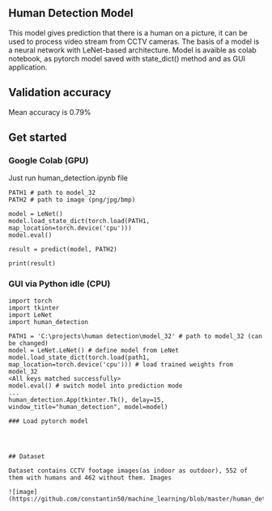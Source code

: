 ## Human Detection Model

This model gives prediction that there is a human on a picture, it can be used to process video stream from CCTV cameras.
The basis of a model is a neural network with LeNet-based architecture. Model is avaible as colab notebook, as pytorch model saved with state_dict() method and as GUI application.

## Validation accuracy

Mean accuracy is 0.79%



## Get started

### Google Colab (GPU)

Just run human_detection.ipynb file

```
PATH1 # path to model_32
PATH2 # path to image (png/jpg/bmp) 

model = LeNet()
model.load_state_dict(torch.load(PATH1, map_location=torch.device('cpu')))
model.eval()

result = predict(model, PATH2) 

print(result)
```

### GUI via Python idle (CPU)

```
import torch
import tkinter
import LeNet
import human_detection

PATH1 = 'C:\projects\human detection\model_32' # path to model_32 (can be changed)
model = LeNet.LeNet() # define model from LeNet 
model.load_state_dict(torch.load(path1, map_location=torch.device('cpu'))) # load trained weights from model_32
<All keys matched successfully>
model.eval() # switch model into prediction mode
...
human_detection.App(tkinter.Tk(), delay=15, window_title="human_detection", model=model)

### Load pytorch model




## Dataset 

Dataset contains CCTV footage images(as indoor as outdoor), 552 of them with humans and 462 without them. Images 

![image](https://github.com/constantin50/machine_learning/blob/master/human_detection/thumbnail.png)
